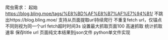 爬虫需求：
起始 https://blog.bling.moe/tags/%E8%BD%AF%E8%B7%AF%E7%94%B1/
不跳出https://blog.bling.moe/
支持从页面提取url持续爬行
不重复fetch url，仅锚点不同则视为同一个url
fetch超时时间3s
设置最大抓取页面100
高速抓取
统计抓取速率
保存title url 页面纯文本结果到json文件
python单文件实现


